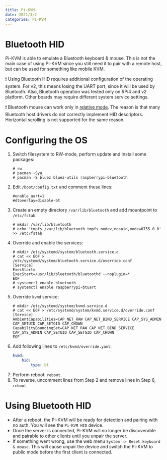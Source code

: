 ```yaml
---
title: Pi-KVM
date: 2021/3/2
categories: Pi-KVM
---
```


# Bluetooth HID
Pi-KVM is able to emulate a Bluetooth keyboard & mouse.
This is not the main case of using Pi-KVM since you still need it to pair with a remote host, but can be used for something like mobile KVM.

:exclamation: Using Bluetooth HID requires additional configuration of the operating system. For v2, this means losing the UART port,
since it will be used by Bluetooth. Also, Bluetooth operation was tested only on RPi4 and v2 platform. Other boards may require different system service settings.

:exclamation: Bluetooth mouse can work only in [relative mode](mouse.md). The reason is that many Bluetooth host drivers do not correctly implement HID descriptors. Horizontal scrolling is not supported for the same reason.

# Configuring the OS
1. Switch filesystem to RW-mode, perform update and install some packages:
    ```
    # rw
    # pacman -Syu
    # pacman -S bluez bluez-utils raspberrypi-bluetooth
    ```
2. Edit `/boot/config.txt` and comment these lines:
    ```
    #enable_uart=1
    #dtoverlay=disable-bt
    ```
3. Create an empty directory `/var/lib/bluetooth` and add mountpoint to `/etc/fstab`:
    ```
    # mkdir /var/lib/bluetooth
    # echo 'tmpfs /var/lib/bluetooth tmpfs nodev,nosuid,mode=0755 0 0' >> /etc/fstab
    ```
4. Override and enable the services:
    ```
    # mkdir /etc/systemd/system/bluetooth.service.d
    # cat << EOF > /etc/systemd/system/bluetooth.service.d/override.conf
    [Service]
    ExecStart=
    ExecStart=/usr/lib/bluetooth/bluetoothd --noplugin=*
    EOF
    # systemctl enable bluetooth
    # systemctl enable raspberrypi-btuart
    ```
5. Override `kvmd` service:
    ```
    # mkdir /etc/systemd/system/kvmd.service.d
    # cat << EOF > /etc/systemd/system/kvmd.service.d/override.conf
    [Service]
    AmbientCapabilities=CAP_NET_RAW CAP_NET_BIND_SERVICE CAP_SYS_ADMIN CAP_SETUID CAP_SETGID CAP_CHOWN
    CapabilityBoundingSet=CAP_NET_RAW CAP_NET_BIND_SERVICE CAP_SYS_ADMIN CAP_SETUID CAP_SETGID CAP_CHOWN
    EOF
    ```
6. Add following lines to `/etc/kvmd/override.yaml`:
    ```yaml
    kvmd:
        hid:
            type: bt
    ```
7. Perform reboot: `reboot`.
8. To reverse, uncomment lines from Step 2 and remove lines in Step 6, ```reboot```

# Using Bluetooth HID
* After a reboot, the Pi-KVM will be ready for detection and pairing with no auth. You will see the `Pi-KVM HID` device.
* Once the server is connected, Pi-KVM will no longer be discoverable and pairable to other clients until you unpair the server.
* If something went wrong, use the web menu `System -> Reset keyboard & mouse`. This will cause unpair the device and switch the Pi-KVM to public mode before the first client is connected.
